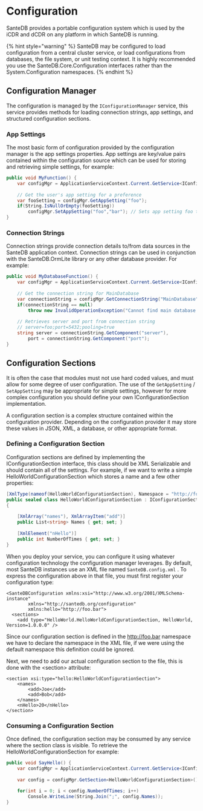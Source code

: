 # Configuration

SanteDB provides a portable configuration system which is used by the iCDR and dCDR on any platform in which SanteDB is running. 

{% hint style="warning" %}
SanteDB may be configured to load configuration from a central cluster service, or load configurations from databases, the file system, or unit testing context. It is highly recommended you use the SanteDB.Core.Configuration interfaces rather than the System.Configuration namespaces.
{% endhint %}

## Configuration Manager

The configuration is managed by the `IConfigurationManager` service, this service provides methods for loading connection strings, app settings, and structured configuration sections. 

### App Settings

The most basic form of configuration provided by the configuration manager is the app settings properties. App settings are key/value pairs contained within the configuration source which can be used for storing and retrieving simple settings, for example:

```csharp
public void MyFunction() {
    var configMgr = ApplicationServiceContext.Current.GetService<IConfigurationManager>();
    
    // Get the user's app setting for a preference
    var fooSetting = configMgr.GetAppSetting("foo");
    if(String.IsNullOrEmpty(fooSetting))
        configMgr.SetAppSetting("foo","bar"); // Sets app setting foo to bar
}    
```

### Connection Strings

Connection strings provide connection details to/from data sources in the SanteDB application context. Connection strings can be used in conjunction with the SanteDB.OrmLite library or any other database provider. For example:

```csharp
public void MyDatabaseFunction() {
    var configMgr = ApplicationServiceContext.Current.GetService<IConfigurationManager>();
    
    // Get the connection string for MainDatabase
    var connectionString = configMgr.GetConnectionString("MainDatabase");
    if(connectionString == null)
        throw new InvalidOperationException("Cannot find main database!");
    
    // Retrieves server and port from connection string
    // server=foo;port=5432;pooling=true
    string server = connectionString.GetComponent("server"),
        port = connectionString.GetComponent("port");
}
```



## Configuration Sections

It is often the case that modules must not use hard coded values, and must allow for some degree of user configuration. The use of the `GetAppSetting` / `SetAppSetting` may be appropriate for simple settings, however for more complex configuration you should define your own IConfigurationSection implementation.

A configuration section is a complex structure contained within the configuration provider. Depending on the configuration provider it may store these values in JSON, XML, a database, or other appropriate format.

### Defining a Configuration Section

Configuration sections are defined by implementing the IConfigurationSection interface, this class should be XML Serializable and should contain all of the settings. For example, if we want to write a simple HelloWorldConfigurationSection which stores a name and a few other properties:

```csharp
[XmlType(nameof(HelloWorldConfigurationSection), Namespace = "http://foo.bar")]
public sealed class HelloWorldConfigurationSection : IConfigurationSection
{
    
    [XmlArray("names"), XmlArrayItem("add")]
    public List<string> Names { get; set; }
    
    [XmlElement("nHello")]
    public int NumberOfTimes { get; set; }
}
```

When you deploy your service, you can configure it using whatever configuration technology the configuration manager leverages. By default, most SanteDB instances use an XML file named `SanteDB.config.xml` . To express the configuration above in that file, you must first register your configuration type:

```markup
<SanteDBConfiguration xmlns:xsi="http://www.w3.org/2001/XMLSchema-instance"
        xmlns="http://santedb.org/configuration" 
        xmlns:hello="http://foo.bar">
  <sections>
    <add type="HelloWorld.HelloWorldConfigurationSection, HelloWorld, Version=1.0.0.0" />
```

Since our configuration section is defined in the http://foo.bar namespace we have to declare the namespace in the XML file, if we were using the default namespace this definition could be ignored.

Next, we need to add our actual configuration section to the file, this is done with the &lt;section&gt; attribute:

```markup
<section xsi:type="hello:HelloWorldConfigurationSection">
    <names>
        <add>Joe</add>
        <add>Bob</add>
    </names>
    <nHello>20</nHello>
</section>
```

### Consuming a Configuration Section

Once defined, the configuration section may be consumed by any service where the section class is visible. To retrieve the HelloWorldConfigurationSection for example:

```csharp
public void SayHello() {
    var configMgr = ApplicationServiceContext.Current.GetService<IConfigurationManager>();
    
    var config = configMgr.GetSection<HelloWorldConfigurationSection>();
    
    for(int i = 0; i < config.NumberOfTimes; i++)
        Console.WriteLine(String.Join(";", config.Names));
}
```



